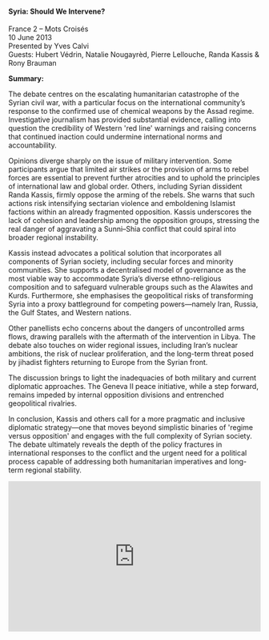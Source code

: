 <h4>Syria: Should We Intervene?</h4>

France 2 – Mots Croisés  
10 June 2013  
Presented by Yves Calvi  
Guests: Hubert Védrin, Natalie Nougayrèd, Pierre Lellouche, Randa Kassis & Rony Brauman  

<b>Summary:</b>

The debate centres on the escalating humanitarian catastrophe of the Syrian civil war, with a particular focus on the international community’s response to the confirmed use of chemical weapons by the Assad regime. Investigative journalism has provided substantial evidence, calling into question the credibility of Western 'red line' warnings and raising concerns that continued inaction could undermine international norms and accountability.

Opinions diverge sharply on the issue of military intervention. Some participants argue that limited air strikes or the provision of arms to rebel forces are essential to prevent further atrocities and to uphold the principles of international law and global order. Others, including Syrian dissident Randa Kassis, firmly oppose the arming of the rebels. She warns that such actions risk intensifying sectarian violence and emboldening Islamist factions within an already fragmented opposition. Kassis underscores the lack of cohesion and leadership among the opposition groups, stressing the real danger of aggravating a Sunni–Shia conflict that could spiral into broader regional instability.

Kassis instead advocates a political solution that incorporates all components of Syrian society, including secular forces and minority communities. She supports a decentralised model of governance as the most viable way to accommodate Syria’s diverse ethno-religious composition and to safeguard vulnerable groups such as the Alawites and Kurds. Furthermore, she emphasises the geopolitical risks of transforming Syria into a proxy battleground for competing powers—namely Iran, Russia, the Gulf States, and Western nations.

Other panellists echo concerns about the dangers of uncontrolled arms flows, drawing parallels with the aftermath of the intervention in Libya. The debate also touches on wider regional issues, including Iran’s nuclear ambitions, the risk of nuclear proliferation, and the long-term threat posed by jihadist fighters returning to Europe from the Syrian front.

The discussion brings to light the inadequacies of both military and current diplomatic approaches. The Geneva II peace initiative, while a step forward, remains impeded by internal opposition divisions and entrenched geopolitical rivalries.

In conclusion, Kassis and others call for a more pragmatic and inclusive diplomatic strategy—one that moves beyond simplistic binaries of 'regime versus opposition' and engages with the full complexity of Syrian society. The debate ultimately reveals the depth of the policy fractures in international responses to the conflict and the urgent need for a political process capable of addressing both humanitarian imperatives and long-term regional stability.


<p></p>
<center>
<div style="display: flex; justify-content: center; position:relative;width: 100%;height: 300px;"><iframe
    src="https://iframe.mediadelivery.net/embed/460223/17e69757-6952-4fc0-a1fe-e2754b4f2503?autoplay=false&loop=false&muted=false&preload=true&responsive=true"
    loading="lazy" style="border:0;height:100%;width: 520px;"
    allow="accelerometer;gyroscope;autoplay;encrypted-media;picture-in-picture;" allowfullscreen="true"></iframe>
</div>
</center>  
<p></p>	
